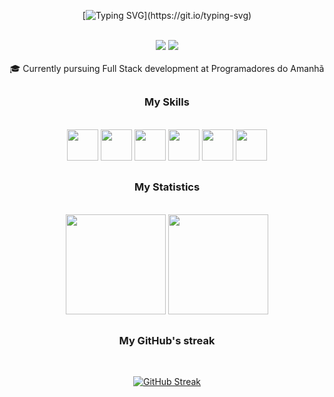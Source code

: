  <div align="center">    
   
[![Typing SVG](https://readme-typing-svg.demolab.com?font=Poppins&weight=500&size=25&duration=4500&pause=1000&color=FF6E96&center=true&vCenter=true&width=500&lines=Hey+there!+What's+up%3F%F0%9F%98%81;I'm+Juliana+and+I'm+from+Brazil;Welcome+to+my+GitHub+profile!)](https://git.io/typing-svg)
 
 </div>
<div align="center">
   <br>
   <a href = "mailto:julianasgoncalves314@gmail.com"><img src="https://img.shields.io/badge/-Gmail-%23333?style=for-the-badge&logo=gmail&logoColor=white"   target="_blank"></a>
   <a href="https://www.linkedin.com/in/ju-goncalves-dev/" target="_blank"><img src="https://img.shields.io/badge/-LinkedIn-%230077B5?style=for-the-badge&logo=linkedin&logoColor=white" target="_blank"></a> 
 <br>
 </div>
 
<br>
<div style="display: inline_block">
  <div align="center" >
    🎓 Currently pursuing Full Stack development at Programadores do Amanhã
 </div>
  
##  
<div align="center"> 
  
### My Skills
  
<br>
 <img src="https://cdn.jsdelivr.net/gh/devicons/devicon/icons/html5/html5-plain-wordmark.svg" width="50" height="50"/>  <img src="https://cdn.jsdelivr.net/gh/devicons/devicon/icons/css3/css3-plain-wordmark.svg" width="50" height="50" />  <img src="https://cdn.jsdelivr.net/gh/devicons/devicon/icons/javascript/javascript-original.svg" width="50" height="50"/>
 <img src="https://cdn.jsdelivr.net/gh/devicons/devicon/icons/python/python-original.svg" width="50" height="50"/>
 <img src="https://cdn.jsdelivr.net/gh/devicons/devicon/icons/git/git-plain-wordmark.svg" width="50" height="50" />
 <img src="https://github.com/JuGon314/JuGon314/assets/112823001/8d12a57f-81c0-4fd6-868c-70ac78d3a954" width="50" height="50" />
</div> 
  
  
##  
<div align="center">
  
### My Statistics
  
 <br>
  <img height="160em" src="https://github-readme-stats-git-masterrstaa-rickstaa.vercel.app/api?username=JuGon314&show_icons=true&theme=dracula&include_all_commits=true&count_private=true"/>
  <img height="160em" src="https://github-readme-stats-git-masterrstaa-rickstaa.vercel.app/api/top-langs/?username=JuGon314&layout=compact&langs_count=7&theme=dracula"/>

##

### My GitHub's streak

 <br>

 [![GitHub Streak](https://github-readme-streak-stats.herokuapp.com?user=JuGon314&theme=dracula&hide_border=falso&card_width=500)](https://git.io/streak-stats)


 
</div>
